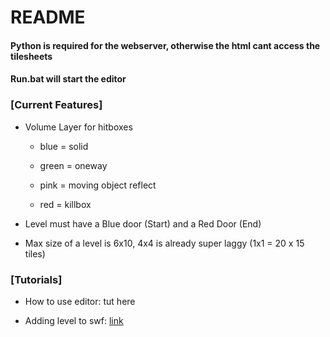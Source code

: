 # README
#### Python is required for the webserver, otherwise the html cant access the tilesheets

#### Run.bat will start the editor


### [Current Features]

- Volume Layer for hitboxes 

  - blue = solid

  - green = oneway

  - pink = moving object reflect

  - red = killbox

- Level must have a Blue door (Start) and a Red Door (End)

- Max size of a level is 6x10, 4x4 is already super laggy (1x1 = 20 x 15 tiles)

### [Tutorials]

- How to use editor: tut here

- Adding level to swf: [link](https://github.com/lBedrockl/Pixel-Quest-Level-Editor/tree/master/custom%20level%20loader%20hack)
